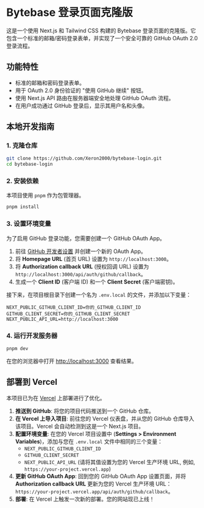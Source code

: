 # Bytebase 登录页面克隆版

这是一个使用 Next.js 和 Tailwind CSS 构建的 Bytebase 登录页面的克隆版。它包含一个标准的邮箱/密码登录表单，并实现了一个安全可靠的 GitHub OAuth 2.0 登录流程。

## 功能特性

- 标准的邮箱和密码登录表单。
- 用于 OAuth 2.0 身份验证的 "使用 GitHub 继续" 按钮。
- 使用 Next.js API 路由在服务器端安全地处理 GitHub OAuth 流程。
- 在用户成功通过 GitHub 登录后，显示其用户名和头像。

## 本地开发指南

### 1. 克隆仓库

```bash
git clone https://github.com/Xeron2000/bytebase-login.git
cd bytebase-login
```

### 2. 安装依赖

本项目使用 `pnpm` 作为包管理器。

```bash
pnpm install
```

### 3. 设置环境变量

为了启用 GitHub 登录功能，您需要创建一个 GitHub OAuth App。

1.  前往 [GitHub 开发者设置](https://github.com/settings/developers) 并创建一个新的 OAuth App。
2.  将 **Homepage URL** (首页 URL) 设置为 `http://localhost:3000`。
3.  将 **Authorization callback URL** (授权回调 URL) 设置为 `http://localhost:3000/api/auth/github/callback`。
4.  生成一个 **Client ID** (客户端 ID) 和一个 **Client Secret** (客户端密钥)。

接下来，在项目根目录下创建一个名为 `.env.local` 的文件，并添加以下变量：

```
NEXT_PUBLIC_GITHUB_CLIENT_ID=你的_GITHUB_CLIENT_ID
GITHUB_CLIENT_SECRET=你的_GITHUB_CLIENT_SECRET
NEXT_PUBLIC_API_URL=http://localhost:3000
```

### 4. 运行开发服务器

```bash
pnpm dev
```

在您的浏览器中打开 [http://localhost:3000](http://localhost:3000) 查看结果。

## 部署到 Vercel

本项目已为在 [Vercel](https://vercel.com/) 上部署进行了优化。

1.  **推送到 GitHub**: 将您的项目代码推送到一个 GitHub 仓库。
2.  **在 Vercel 上导入项目**: 前往您的 Vercel 仪表盘，并从您的 GitHub 仓库导入该项目。Vercel 会自动检测到这是一个 Next.js 项目。
3.  **配置环境变量**: 在您的 Vercel 项目设置中 (**Settings > Environment Variables**)，添加与您在 `.env.local` 文件中相同的三个变量：
    *   `NEXT_PUBLIC_GITHUB_CLIENT_ID`
    *   `GITHUB_CLIENT_SECRET`
    *   `NEXT_PUBLIC_API_URL` (请将其值设置为您的 Vercel 生产环境 URL, 例如, `https://your-project.vercel.app`)
4.  **更新 GitHub OAuth App**: 回到您的 GitHub OAuth App 设置页面，并将 **Authorization callback URL** 更新为您的 Vercel 生产环境 URL：`https://your-project.vercel.app/api/auth/github/callback`。
5.  **部署**: 在 Vercel 上触发一次新的部署。您的网站现已上线！
